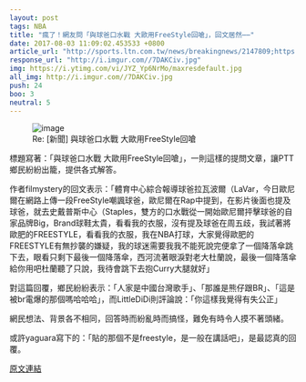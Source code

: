 ```yaml
---
layout: post
tags: NBA
title: "瘋了！網友問「與球爸口水戰 大歐用FreeStyle回嗆」，回文居然⋯⋯"
date: 2017-08-03 11:09:02.453533 +0800
article_url: "http://sports.ltn.com.tw/news/breakingnews/2147809;https://youtu.be/JYZ_Yp6NrMo?t=1m45s"
response_url: "http://i.imgur.com//7DAKCiv.jpg"
img: https://i.ytimg.com/vi/JYZ_Yp6NrMo/maxresdefault.jpg
all_img: http://i.imgur.com//7DAKCiv.jpg
push: 24
boo: 3
neutral: 5
---
```


<figure>
<img src="https://i.ytimg.com/vi/JYZ_Yp6NrMo/maxresdefault.jpg" alt="image">
<figcaption>
Re: [新聞] 與球爸口水戰 大歐用FreeStyle回嗆
</figcaption>
</figure>



標題寫著：「與球爸口水戰 大歐用FreeStyle回嗆」，一則這樣的提問文章，讓PTT鄉民紛紛出籠，提供各式解答。

作者filmystery的回文表示：「體育中心綜合報導球爸拉瓦波爾（LaVar，今日歐尼爾在網路上傳一段FreeStyle嘲諷球爸，歐尼爾在Rap中提到，在影片後面也提及球爸，就去史戴普斯中心（Staples，雙方的口水戰從一開始歐尼爾抨擊球爸的自家品牌Big，Brand球鞋太貴，看看我的衣服，沒有提及球爸在周五歧，我試著將歐肥的FREESTYLE，看看我的衣服，我在NBA打球，大家覺得歐肥的FREESTYLE有無抄襲的嫌疑，我的球迷需要我我不能死說完便拿了一個降落傘跳下去，眼看只剩下最後一個降落傘，西河流著眼淚對老大杜蘭說，最後一個降落傘給你用吧杜蘭聽了只說，我待會跳下去抱Curry大腿就好」

對這篇回覆，鄉民紛紛表示：「人家是中國台灣歌手」、「那誰是熊仔跟BR」、「這是被br電爆的那個嗎哈哈哈」，而LittleDiDi則評論說：「你這樣我覺得有失公正」

網民想法、背景各不相同，回答時而紛亂時而搞怪，難免有時令人摸不著頭緒。

或許yaguara寫下的：「貼的那個不是freestyle，是一般在講話吧」，是最認真的回覆。

<a href = "https://www.ptt.cc/bbs/NBA/M.1501402270.A.044.html">原文連結</a>


